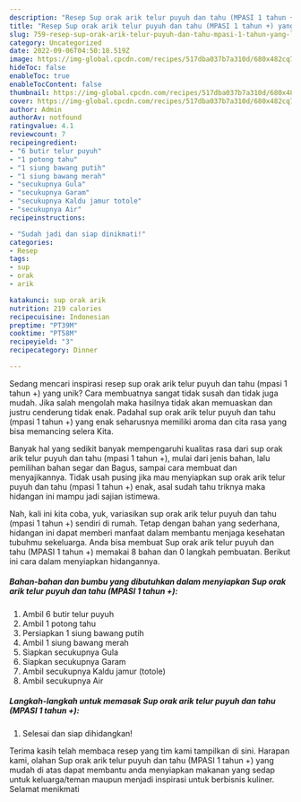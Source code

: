 ```yaml
---
description: "Resep Sup orak arik telur puyuh dan tahu (MPASI 1 tahun +) yang Lezat Sekali"
title: "Resep Sup orak arik telur puyuh dan tahu (MPASI 1 tahun +) yang Lezat Sekali"
slug: 759-resep-sup-orak-arik-telur-puyuh-dan-tahu-mpasi-1-tahun-yang-lezat-sekali
category: Uncategorized
date: 2022-09-06T04:50:18.519Z
image: https://img-global.cpcdn.com/recipes/517dba037b7a310d/680x482cq70/sup-orak-arik-telur-puyuh-dan-tahu-mpasi-1-tahun-foto-resep-utama.jpg
hideToc: false
enableToc: true
enableTocContent: false
thumbnail: https://img-global.cpcdn.com/recipes/517dba037b7a310d/680x482cq70/sup-orak-arik-telur-puyuh-dan-tahu-mpasi-1-tahun-foto-resep-utama.jpg
cover: https://img-global.cpcdn.com/recipes/517dba037b7a310d/680x482cq70/sup-orak-arik-telur-puyuh-dan-tahu-mpasi-1-tahun-foto-resep-utama.jpg
author: Admin
authorAv: notfound
ratingvalue: 4.1
reviewcount: 7
recipeingredient:
- "6 butir telur puyuh"
- "1 potong tahu"
- "1 siung bawang putih"
- "1 siung bawang merah"
- "secukupnya Gula"
- "secukupnya Garam"
- "secukupnya Kaldu jamur totole"
- "secukupnya Air"
recipeinstructions:

- "Sudah jadi dan siap dinikmati!"
categories:
- Resep
tags:
- sup
- orak
- arik

katakunci: sup orak arik 
nutrition: 219 calories
recipecuisine: Indonesian
preptime: "PT39M"
cooktime: "PT58M"
recipeyield: "3"
recipecategory: Dinner

---
```





Sedang mencari inspirasi resep sup orak arik telur puyuh dan tahu (mpasi 1 tahun +) yang unik? Cara membuatnya sangat tidak susah dan tidak juga mudah. Jika salah mengolah maka hasilnya tidak akan memuaskan dan justru cenderung tidak enak. Padahal sup orak arik telur puyuh dan tahu (mpasi 1 tahun +) yang enak seharusnya memiliki aroma dan cita rasa yang bisa memancing selera Kita.





Banyak hal yang sedikit banyak mempengaruhi kualitas rasa dari sup orak arik telur puyuh dan tahu (mpasi 1 tahun +), mulai dari jenis bahan, lalu pemilihan bahan segar dan Bagus, sampai cara membuat dan menyajikannya. Tidak usah pusing jika mau menyiapkan sup orak arik telur puyuh dan tahu (mpasi 1 tahun +) enak,      asal sudah tahu triknya maka hidangan ini mampu jadi sajian istimewa.





















Nah, kali ini kita coba, yuk, variasikan sup orak arik telur puyuh dan tahu (mpasi 1 tahun +) sendiri di rumah. Tetap dengan bahan yang sederhana, hidangan ini dapat memberi manfaat dalam membantu menjaga kesehatan tubuhmu sekeluarga. Anda bisa membuat Sup orak arik telur puyuh dan tahu (MPASI 1 tahun +) memakai 8 bahan dan 0 langkah pembuatan. Berikut ini cara dalam menyiapkan hidangannya.

<!--inarticleads1-->

##### Bahan-bahan dan bumbu yang dibutuhkan dalam menyiapkan Sup orak arik telur puyuh dan tahu (MPASI 1 tahun +):

1. Ambil 6 butir telur puyuh
1. Ambil 1 potong tahu
1. Persiapkan 1 siung bawang putih
1. Ambil 1 siung bawang merah
1. Siapkan secukupnya Gula
1. Siapkan secukupnya Garam
1. Ambil secukupnya Kaldu jamur (totole)
1. Ambil secukupnya Air




<!--inarticleads2-->

##### Langkah-langkah untuk memasak Sup orak arik telur puyuh dan tahu (MPASI 1 tahun +):


1. Selesai dan siap dihidangkan!



Terima kasih telah membaca resep yang tim kami tampilkan di sini. Harapan kami, olahan Sup orak arik telur puyuh dan tahu (MPASI 1 tahun +) yang mudah di atas dapat membantu anda menyiapkan makanan yang sedap untuk keluarga/teman maupun menjadi inspirasi untuk berbisnis kuliner. Selamat menikmati

